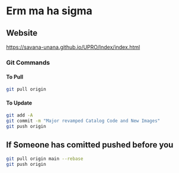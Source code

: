 # Erm ma ha sigma

## Website

<https://savana-unana.github.io/UPRO/Index/index.html>

### Git Commands

#### To Pull

``` bash
git pull origin
```

#### To Update

```bash
git add -A 
git commit -m "Major revamped Catalog Code and New Images"
git push origin 

```

## If Someone has comitted pushed before you

 ``` bash
 git pull origin main --rebase
 git push origin
```
